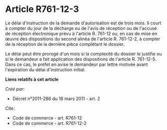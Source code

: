 # Article R761-12-3

Le délai d'instruction de la demande d'autorisation est de trois mois. Il court à compter du jour de la décharge ou de l'avis
de réception ou de l'accusé de réception électronique prévu à l'article R. 761-12 ou, en cas de mise en œuvre des
dispositions du second alinéa de l'article R. 761-12-2, à compter de la réception de la dernière pièce complétant le
dossier. 

Le délai peut être prorogé d'un mois si la complexité du dossier le justifie ou si le demandeur a fait application des
dispositions de l'article R. 761-12-5. Dans ce cas, le préfet en avise le demandeur par lettre motivée avant l'expiration du
délai d'instruction initial.

**Liens relatifs à cet article**

_Créé par_:

  - Décret n°2011-286 du 18 mars 2011 - art. 2

_Cite_:

  - Code de commerce - art. R761-12
  - Code de commerce - art. R761-12-2
